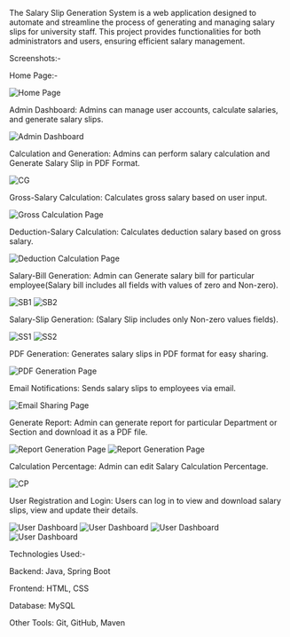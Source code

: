 The Salary Slip Generation System is a web application designed to automate and streamline the process of generating and managing salary slips for university staff. This project provides functionalities for both administrators and users, ensuring efficient salary management.

Screenshots:-

Home Page:-

![Home Page](HomePage.jpeg)

Admin Dashboard: Admins can manage user accounts, calculate salaries, and generate salary slips.

![Admin Dashboard](AdminPage.jpeg)

Calculation and Generation: Admins can perform salary calculation and Generate Salary Slip in PDF Format.

![CG](CG.jpeg)

Gross-Salary Calculation: Calculates gross salary based on user input.

![Gross Calculation Page](GrossCalculation.png)

Deduction-Salary Calculation: Calculates deduction salary based on gross salary.

![Deduction Calculation Page](DeductionCalculation.png)

Salary-Bill Generation: Admin can Generate salary bill for particular employee(Salary bill includes all fields with values of zero and Non-zero).

![SB1](SB(1).jpeg)
![SB2](SB(2).jpeg)

Salary-Slip Generation: (Salary Slip includes only Non-zero values fields).

![SS1](SS(1).jpeg)
![SS2](SS(2).jpeg)

PDF Generation: Generates salary slips in PDF format for easy sharing.

![PDF Generation Page](PDFConversionPage.jpeg)

Email Notifications: Sends salary slips to employees via email.

![Email Sharing Page](EmailSharingPage.jpeg)

Generate Report: Admin can generate report for particular Department or Section and download it as a PDF file.

![Report Generation Page](Report(1).jpeg)
![Report Generation Page](Report(2).jpeg)

Calculation Percentage: Admin can edit Salary Calculation Percentage.

![CP](CP.jpeg)

User Registration and Login: Users can log in to view and download salary slips, view and update their details.

![User Dashboard](UserPage.jpeg)
![User Dashboard](VS.jpeg)
![User Dashboard](VD.jpeg)
![User Dashboard](UD.jpeg)

Technologies Used:-

Backend: Java, Spring Boot

Frontend: HTML, CSS

Database: MySQL

Other Tools: Git, GitHub, Maven
